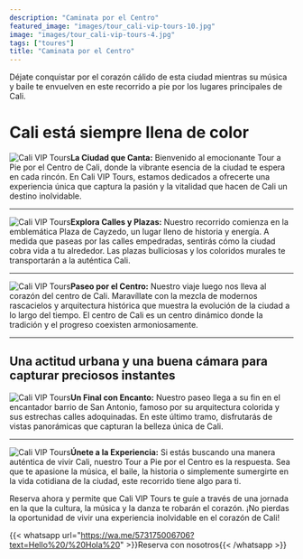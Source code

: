 ```yaml
---
description: "Caminata por el Centro"
featured_image: "images/tour_cali-vip-tours-10.jpg"
image: "images/tour_cali-vip-tours-4.jpg"
tags: ["toures"]
title: "Caminata por el Centro"
---
```


Déjate conquistar por el corazón cálido de esta ciudad mientras su música y baile te envuelven en este recorrido a pie por los lugares principales de Cali.

# Cali está siempre llena de color

![Cali VIP Tours](/images/tour_entry_12.jpg)**La Ciudad que Canta:** Bienvenido al emocionante Tour a Pie por el Centro de Cali, donde la vibrante esencia de la ciudad te espera en cada rincón. En Cali VIP Tours, estamos dedicados a ofrecerte una experiencia única que captura la pasión y la vitalidad que hacen de Cali un destino inolvidable.

---

![Cali VIP Tours](/images/tour_entry_13.jpg)**Explora Calles y Plazas:** Nuestro recorrido comienza en la emblemática Plaza de Cayzedo, un lugar lleno de historia y energía. A medida que paseas por las calles empedradas, sentirás cómo la ciudad cobra vida a tu alrededor. Las plazas bulliciosas y los coloridos murales te transportarán a la auténtica Cali.

---

![Cali VIP Tours](/images/tour_entry_14.jpg)**Paseo por el Centro:** Nuestro viaje luego nos lleva al corazón del centro de Cali. Maravíllate con la mezcla de modernos rascacielos y arquitectura histórica que muestra la evolución de la ciudad a lo largo del tiempo. El centro de Cali es un centro dinámico donde la tradición y el progreso coexisten armoniosamente.

---

## Una actitud urbana y una buena cámara para capturar preciosos instantes

![Cali VIP Tours](/images/tour_entry_15.jpg)**Un Final con Encanto:** Nuestro paseo llega a su fin en el encantador barrio de San Antonio, famoso por su arquitectura colorida y sus estrechas calles adoquinadas. En este último tramo, disfrutarás de vistas panorámicas que capturan la belleza única de Cali.

---

![Cali VIP Tours](/images/tour_entry_16.jpg)**Únete a la Experiencia:** Si estás buscando una manera auténtica de vivir Cali, nuestro Tour a Pie por el Centro es la respuesta. Sea que te apasione la música, el baile, la historia o simplemente sumergirte en la vida cotidiana de la ciudad, este recorrido tiene algo para ti.

Reserva ahora y permite que Cali VIP Tours te guíe a través de una jornada en la que la cultura, la música y la danza te robarán el corazón. ¡No pierdas la oportunidad de vivir una experiencia inolvidable en el corazón de Cali!

{{< whatsapp url="https://wa.me/573175006706?text=Hello%20/%20Hola%20" >}}Reserva con nosotros{{< /whatsapp >}}
